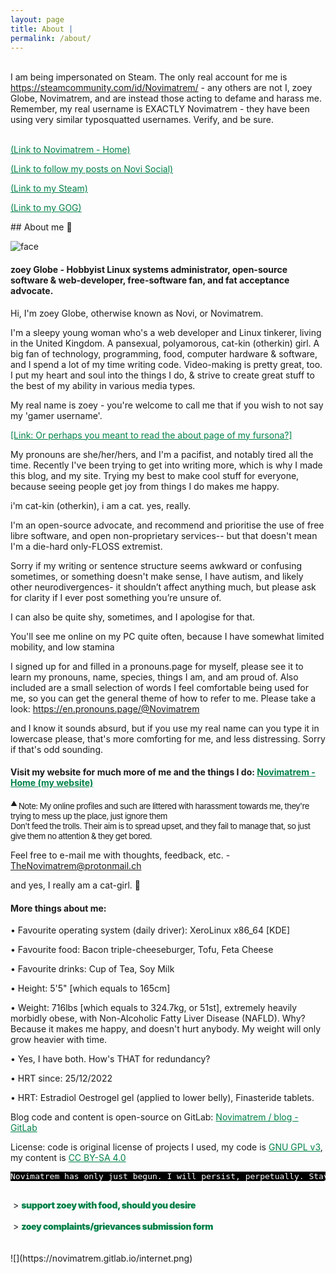 ```yaml
---
layout: page
title: About |
permalink: /about/
---
```

<br>
I am being impersonated on Steam. The only real account for me is <a href="https://steamcommunity.com/id/Novimatrem/">https://steamcommunity.com/id/Novimatrem/</a> - any others are not I, zoey Globe, Novimatrem, and are instead those acting to defame and harass me.
<br>
Remember, my real username is EXACTLY Novimatrem - they have been using very similar typosquatted usernames. Verify, and be sure.
<br><br>

<p><a target="_blank" href="https://novimatrem.uk/" style="color: #008148;">(Link to Novimatrem - Home)</a></p>

<p><a target="_blank" href="https://novimatrem.uk/social" style="color: #008148;">(Link to follow my posts on Novi Social)</a></p>

<p><a target="_blank" href="https://steamcommunity.com/id/Novimatrem/" style="color: #008148;">(Link to my Steam)</a></p>

<p><a target="_blank" href="https://www.gog.com/u/Novimatrem/wishlist" style="color: #008148;">(Link to my GOG)</a></p>
## About me 💜

![face](https://gitlab.com/Novimatrem/blog/-/raw/master/face.png)

#### zoey Globe - Hobbyist Linux systems administrator, open-source software & web-developer, free-software fan, and fat acceptance advocate.

<div style="background-color:black; display:none;">
<span style="color:white;"><article><pre style="letter-spacing:-0.5px; padding:10px; font-size:12px; background-color:black;">Novimatrem no longer exists as a public social figure, due to unstoppable constant harassment online.
I'll miss you all. Read more here: <a target="_blank" style="color:yellow" target="_blank" href="https://novimatrem.uk/nevercache/#post_1">https://novimatrem.uk/nevercache/#post_1</a>

This isn't goodbye, because, I've only been driven out of *public* spaces by this.
You'll still be able to contact me privately on platforms that aren't social media, like instant messaging.
I'm sorry it's had to come to this, but they're relentless, because my harassers believe such awful bigoted 
ableist transphobic things, and the software we all mostly use is non-equipped to protect its users.

See you when I see you, and stay safe,
- Novimatrem

(P.S. due to my absence from these platforms, I won't be there to moderate them, which means horrible 
replies and such may pile up, there, from these folks. I'm so sorry.)
</pre>
</article>
</span>
</div>

Hi, I'm zoey Globe, otherwise known as Novi, or Novimatrem.

I'm a sleepy young woman who's a web developer and Linux tinkerer, living in the United Kingdom. A pansexual, polyamorous, cat-kin (otherkin) girl. A big fan of technology, programming, food, computer hardware & software, and I spend a lot of my time writing code. Video-making is pretty great, too. I put my heart and soul into the things I do, & strive to create great stuff to the best of my ability in various media types.

My real name is zoey - you're welcome to call me that if you wish to not say my 'gamer username'.

<a style="color: #008148;" href="https://novimatrem.uk/fursona" target="_blank">[Link: Or perhaps you meant to read the about page of my fursona?]</a>

My pronouns are she/her/hers, and I'm a pacifist, and notably tired all the time. Recently I've been trying to get into writing more, which is why I made this blog, and my site. Trying my best to make cool stuff for everyone, because seeing people get joy from things I do makes me happy.

i'm cat-kin (otherkin), i am a cat. yes, really.

I'm an open-source advocate, and recommend and prioritise the use of free libre software, and open non-proprietary services-- but that doesn't mean I'm a die-hard only-FLOSS extremist.

Sorry if my writing or sentence structure seems awkward or confusing sometimes, or something doesn't make sense, I have autism, and likely other neurodivergences- it shouldn’t affect anything much, but please ask for clarity if I ever post something you’re unsure of.

I can also be quite shy, sometimes, and I apologise for that.

You'll see me online on my PC quite often, because I have somewhat limited mobility, and low stamina

I signed up for and filled in a pronouns.page for myself, please see it to learn my pronouns, name, species, things I am, and am proud of. Also included are a small selection of words I feel comfortable being used for me, so you can get the general theme of how to refer to me. Please take a look: <a target="_blank" href="https://en.pronouns.page/@Novimatrem" style="color: #008148;">https://en.pronouns.page/@Novimatrem</a>

and I know it sounds absurd, but if you use my real name can you type it in lowercase please, that's more comforting for me, and less distressing. Sorry if that's odd sounding.

#### **Visit my website for much more of me and the things I do: <a target="_blank" style="color: #008148;" href="https://novimatrem.uk/">Novimatrem - Home (my website)</a>**

<p><span style=""><sup><span style="font-size:13px; letter-spacing:-0.5px;"><sup>▲&nbsp;</sup>Note: My online profiles and such are littered with harassment towards me, they're trying to mess up the place, just ignore them<br>Don't feed the trolls. Their aim is to spread upset, and they fail to manage that, so just give them no attention &amp; they get bored.</span></sup></span><br></p>

Feel free to e-mail me with thoughts, feedback, etc. - <a target="_blank" style="color: #008148" href="mailto:TheNovimatrem@protonmail.ch">TheNovimatrem@protonmail.ch</a>

and yes, I really am a cat-girl. 💜

#### **More things about me:**

• Favourite operating system (daily driver): XeroLinux x86_64 [KDE]

• Favourite food: Bacon triple-cheeseburger, Tofu, Feta Cheese

• Favourite drinks: Cup of Tea, Soy Milk

• Height: 5'5" [which equals to 165cm]

• Weight: 716lbs [which equals to 324.7kg, or 51st], extremely heavily morbidly obese, with Non-Alcoholic Fatty Liver Disease (NAFLD). Why? Because it makes me happy, and doesn't hurt anybody. My weight will only grow heavier with time.

• Yes, I have both. How's THAT for redundancy?

• HRT since: 25/12/2022

• HRT: Estradiol Oestrogel gel (applied to lower belly), Finasteride tablets.

Blog code and content is open-source on GitLab: <a target="_blank" href="https://gitlab.com/Novimatrem/blog" style="color: #008148;">Novimatrem / blog - GitLab</a>

License: code is original license of projects I used, my code is <a target="_blank" style="color: #008148" href="https://www.gnu.org/licenses/gpl-3.0.en.html">GNU GPL v3</a>, my content is <a target="_blank" style="color: #008148" href="https://creativecommons.org/licenses/by-sa/4.0/">CC BY-SA 4.0</a>

<pre style="font-size: 13px; background-color:black; color:white;">
Novimatrem has only just begun. I will persist, perpetually. Stay strong, and resilient.
</pre>
<br>
&nbsp;&gt; <u><a target="_blank" target="_blank" href="https://novimatrem.uk/support/" style="color:#2a7ae2; text-decoration:underline; text-decoration-color:white; letter-spacing:-0.35px; font-size:14px; font-weight:900; color: #008148;">support zoey with food, should you desire</a></u><br><br>
&nbsp;&gt; <u><a target="_blank" target="_blank" href="https://docs.google.com/forms/d/e/1FAIpQLSezQV80UYLWFo5NFQfjRyPfrDurLeKH3MCAzRDwpMOAppM6lA/viewform?usp=sf_link" style="color:#2a7ae2; text-decoration:underline; text-decoration-color:white; letter-spacing:-0.35px; font-size:14px; font-weight:900; color: #008148;">zoey complaints/grievances submission form</a></u><br>
<br>
<br>
![](https://novimatrem.gitlab.io/internet.png)

<br>

<style>
.countup {
  text-align: center;
  margin-bottom: 20px;
  font-weight: 700;
  text-rendering:optimizeLegibility;
  font-family: Helvetica Neue,Helvetica,Arial,sans-serif;
  color:white;
}
.countup .timeel {
  display: inline-block;
  padding: 10px;
  background: #151515;
  margin: 0;
  color: white;
  min-width: 2.6rem;
  margin-left: 13px;
  border-radius: 10px 0 0 10px;
  font-weight: 700;
  text-rendering:optimizeLegibility;
  font-family: Helvetica Neue,Helvetica,Arial,sans-serif;
  color:white;
}
.countup span[class*="timeRef"] {
  border-radius: 0 10px 10px 0;
  margin-left: 0;
  background: #ff7eb7;
  color: #fff;
  font-weight: 700;
  text-rendering:optimizeLegibility;
  font-family: Helvetica Neue,Helvetica,Arial,sans-serif;
  color:white;
}
</style>


